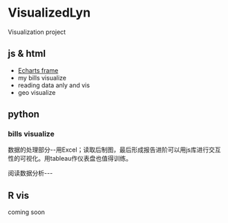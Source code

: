 # VisualizedLyn
Visualization project

## js & html

- [Echarts frame](./JSframeEcharts.js)
- my bills visualize
- reading data anly and vis
- geo visualize



## python

### bills visualize

数据的处理部分--用Excel；读取后制图，最后形成报告进阶可以用js库进行交互性的可视化。用tableau作仪表盘也值得训练。

阅读数据分析---



## R vis
 coming soon

